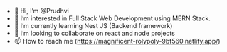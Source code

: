 - 👋 Hi, I’m @Prudhvi
- 👀 I’m interested in Full Stack Web Development using MERN Stack.
- 🌱 I’m currently learning Nest JS (Backend framework)
- 💞️ I’m looking to collaborate on react and node projects
- 📫 How to reach me (https://magnificent-rolypoly-9bf560.netlify.app/)

<!---
prudhvi0215/prudhvi0215 is a ✨ special ✨ repository because its `README.md` (this file) appears on your GitHub profile.
You can click the Preview link to take a look at your changes.
--->
